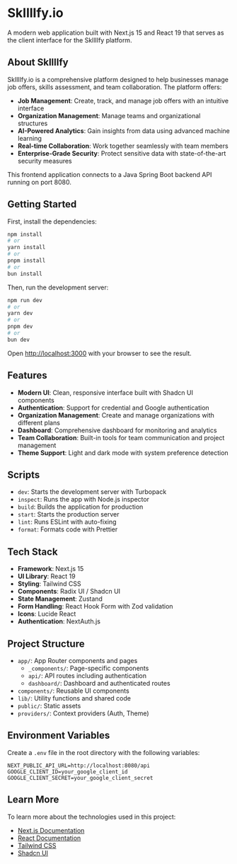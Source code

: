# SkIllIfy.io

A modern web application built with Next.js 15 and React 19 that serves as the client interface for the SkIllIfy platform.

## About SkIllIfy

SkIllIfy.io is a comprehensive platform designed to help businesses manage job offers, skills assessment, and team collaboration. The platform offers:

- **Job Management**: Create, track, and manage job offers with an intuitive interface
- **Organization Management**: Manage teams and organizational structures
- **AI-Powered Analytics**: Gain insights from data using advanced machine learning
- **Real-time Collaboration**: Work together seamlessly with team members
- **Enterprise-Grade Security**: Protect sensitive data with state-of-the-art security measures

This frontend application connects to a Java Spring Boot backend API running on port 8080.

## Getting Started

First, install the dependencies:

```bash
npm install
# or
yarn install
# or
pnpm install
# or
bun install
```

Then, run the development server:

```bash
npm run dev
# or
yarn dev
# or
pnpm dev
# or
bun dev
```

Open [http://localhost:3000](http://localhost:3000) with your browser to see the result.

## Features

- **Modern UI**: Clean, responsive interface built with Shadcn UI components
- **Authentication**: Support for credential and Google authentication
- **Organization Management**: Create and manage organizations with different plans
- **Dashboard**: Comprehensive dashboard for monitoring and analytics
- **Team Collaboration**: Built-in tools for team communication and project management
- **Theme Support**: Light and dark mode with system preference detection

## Scripts

- `dev`: Starts the development server with Turbopack
- `inspect`: Runs the app with Node.js inspector
- `build`: Builds the application for production
- `start`: Starts the production server
- `lint`: Runs ESLint with auto-fixing
- `format`: Formats code with Prettier

## Tech Stack

- **Framework**: Next.js 15
- **UI Library**: React 19
- **Styling**: Tailwind CSS
- **Components**: Radix UI / Shadcn UI
- **State Management**: Zustand
- **Form Handling**: React Hook Form with Zod validation
- **Icons**: Lucide React
- **Authentication**: NextAuth.js

## Project Structure

- `app/`: App Router components and pages
  - `_components/`: Page-specific components
  - `api/`: API routes including authentication
  - `dashboard/`: Dashboard and authenticated routes
- `components/`: Reusable UI components
- `lib/`: Utility functions and shared code
- `public/`: Static assets
- `providers/`: Context providers (Auth, Theme)

## Environment Variables

Create a `.env` file in the root directory with the following variables:

```
NEXT_PUBLIC_API_URL=http://localhost:8080/api
GOOGLE_CLIENT_ID=your_google_client_id
GOOGLE_CLIENT_SECRET=your_google_client_secret
```

## Learn More

To learn more about the technologies used in this project:

- [Next.js Documentation](https://nextjs.org/docs)
- [React Documentation](https://react.dev)
- [Tailwind CSS](https://tailwindcss.com)
- [Shadcn UI](https://ui.shadcn.com)
